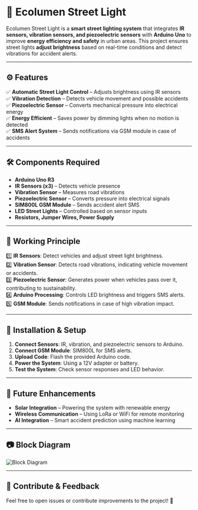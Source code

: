 # 🌟 Ecolumen Street Light  

Ecolumen Street Light is a **smart street lighting system** that integrates **IR sensors, vibration sensors, and piezoelectric sensors** with **Arduino Uno** to improve **energy efficiency and safety** in urban areas. This project ensures street lights **adjust brightness** based on real-time conditions and detect vibrations for accident alerts.  

---  

## ⚙️ Features  

✅ **Automatic Street Light Control** – Adjusts brightness using IR sensors  
✅ **Vibration Detection** – Detects vehicle movement and possible accidents  
✅ **Piezoelectric Sensor** – Converts mechanical pressure into electrical energy  
✅ **Energy Efficient** – Saves power by dimming lights when no motion is detected  
✅ **SMS Alert System** – Sends notifications via GSM module in case of accidents  

---  

## 🛠️ Components Required  

- **Arduino Uno R3**  
- **IR Sensors (x3)** – Detects vehicle presence  
- **Vibration Sensor** – Measures road vibrations  
- **Piezoelectric Sensor** – Converts pressure into electrical signals  
- **SIM800L GSM Module** – Sends accident alert SMS  
- **LED Street Lights** – Controlled based on sensor inputs  
- **Resistors, Jumper Wires, Power Supply**  

---  

## 📜 Working Principle  

1️⃣ **IR Sensors**: Detect vehicles and adjust street light brightness.  
2️⃣ **Vibration Sensor**: Detects road vibrations, indicating vehicle movement or accidents.  
3️⃣ **Piezoelectric Sensor**: Generates power when vehicles pass over it, contributing to sustainability.  
4️⃣ **Arduino Processing**: Controls LED brightness and triggers SMS alerts.  
5️⃣ **GSM Module**: Sends notifications in case of high vibration impact.  

---  

## 🔌 Installation & Setup  

1. **Connect Sensors**: IR, vibration, and piezoelectric sensors to Arduino.  
2. **Connect GSM Module**: SIM800L for SMS alerts.  
3. **Upload Code**: Flash the provided Arduino code.  
4. **Power the System**: Using a 12V adapter or battery.  
5. **Test the System**: Check sensor responses and LED behavior.  

---  

## 🚀 Future Enhancements  

- **Solar Integration** – Powering the system with renewable energy  
- **Wireless Communication** – Using LoRa or WiFi for remote monitoring  
- **AI Integration** – Smart accident prediction using machine learning  

---  

## 📷 Block Diagram  

![Block Diagram](image.png)  

---  

## 🔗 Contribute & Feedback  

Feel free to open issues or contribute improvements to the project! 🚀  
